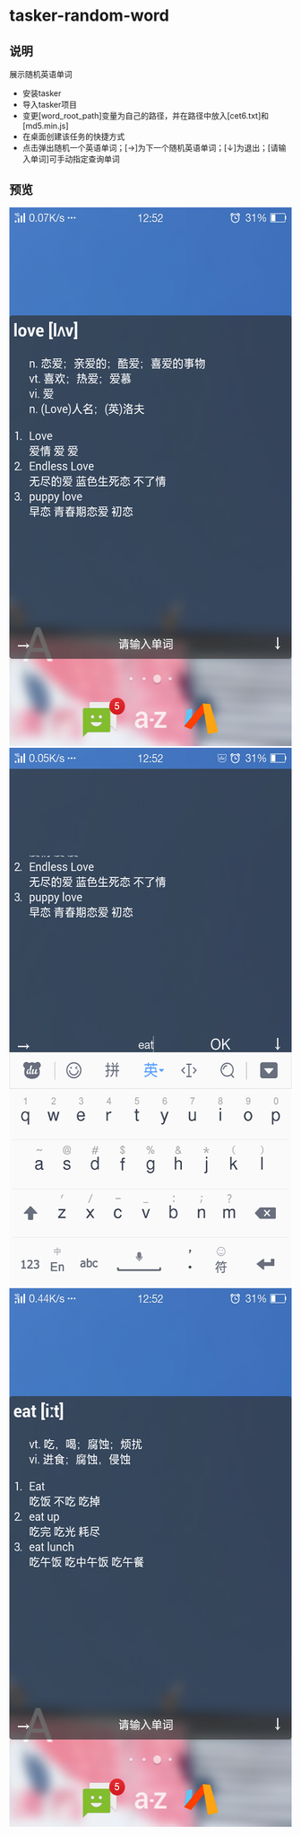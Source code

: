 # tasker-random-word



## 说明
展示随机英语单词
* 安装tasker
* 导入tasker项目
* 变更[word_root_path]变量为自己的路径，并在路径中放入[cet6.txt]和[md5.min.js]
* 在桌面创建该任务的快捷方式
* 点击弹出随机一个英语单词；[→]为下一个随机英语单词；[↓]为退出；[请输入单词]可手动指定查询单词

## 预览
<div align=center><img height="960" width="540" src="https://github.com/bjc5233/tasker-random-word/raw/master/resources/Screenshot_2017-09-08-12-52-37-924.png"/></div>
<div align=center><img height="960" width="540" src="https://github.com/bjc5233/tasker-random-word/raw/master/resources/Screenshot_2017-09-08-12-52-47-550.png"/></div>
<div align=center><img height="960" width="540" src="https://github.com/bjc5233/tasker-random-word/raw/master/resources/Screenshot_2017-09-08-12-52-56-490.png"/></div>
